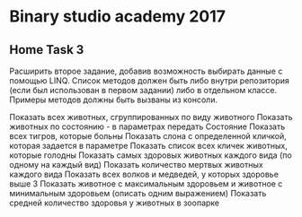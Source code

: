 # Binary studio academy 2017
 
 
 ## Home Task 3
 Расширить второе задание, добавив возможность выбирать данные с помощью LINQ. Список методов должен быть либо внутри репозитория (если был использован в первом задании) либо в отдельном классе. Примеры методов должны быть вызваны из консоли.

Показать всех животных, сгруппированных по виду животного
Показать животных по состоянию - в параметрах передать Состояние
Показать всех тигров, которые больны
Показать слона с определенной кличкой, которая задается в параметре
Показать список всех кличек животных, которые голодны
Показать самых здоровых животных каждого вида (по одному на каждый вид)
Показать количество мертвых животных каждого вида
Показать всех волков и медведей, у которых здоровье выше 3
Показать животное с максимальным здоровьем и животное с минимальным здоровьем (описать одним выражением)
Показать средней количество здоровья у животных в зоопарке
